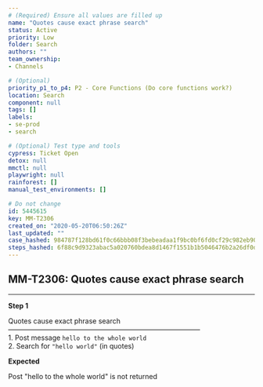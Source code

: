 ```yaml
---
# (Required) Ensure all values are filled up
name: "Quotes cause exact phrase search"
status: Active
priority: Low
folder: Search
authors: ""
team_ownership: 
- Channels

# (Optional)
priority_p1_to_p4: P2 - Core Functions (Do core functions work?)
location: Search
component: null
tags: []
labels: 
- se-prod
- search

# (Optional) Test type and tools
cypress: Ticket Open
detox: null
mmctl: null
playwright: null
rainforest: []
manual_test_environments: []

# Do not change
id: 5445615
key: MM-T2306
created_on: "2020-05-20T06:50:26Z"
last_updated: ""
case_hashed: 984787f128bd61f0c66bbb08f3bebeadaa1f9bc0bf6fd0cf29c982eb90f4a2c210d70f6d7dc9bd892edf96c157445ffc
steps_hashed: 6f88c9d9323abac5a020760bdea8d1467f1551b1b5046476b2a26df0dd984f94056ba2c244cec1a00818de9401a70d0a
---
```


<!-- (Auto-generated) Based on frontmatter's "key" and "name" -->

## MM-T2306: Quotes cause exact phrase search

---

**Step 1**

Quotes cause exact phrase search\
————————————————————————————\
1\. Post message `hello to the whole world`\
2\. Search for `"hello world"` (in quotes)

**Expected**

Post "hello to the whole world" is not returned
